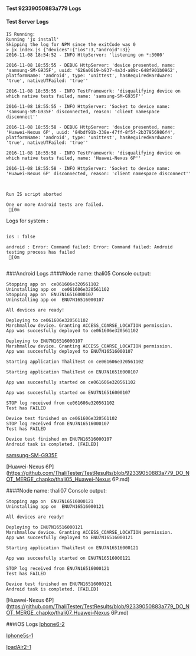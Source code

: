 #### Test 92339050883a779 Logs

#### Test Server Logs
```
IS Running:
Running 'jx install'
Skipping the log for NPM since the exitCode was 0
> jx index.js {"devices":{"ios":3,"android":3}}
2016-11-08 18:54:52 - INFO HttpServer: 'listening on *:3000'

2016-11-08 18:55:55 - DEBUG HttpServer: 'device presented, name: 'samsung-SM-G935F', uuid: '626a0619-b937-4a3d-a89c-648f901b0962', platformName: 'android', type: 'unittest', hasRequiredHardware: 'true', nativeUTFailed: 'true''

2016-11-08 18:55:55 - INFO TestFramework: 'disqualifying device on which native tests failed, name: 'samsung-SM-G935F''

2016-11-08 18:55:55 - INFO HttpServer: 'Socket to device name: 'samsung-SM-G935F' disconnected, reason: 'client namespace disconnect''

2016-11-08 18:55:58 - DEBUG HttpServer: 'device presented, name: 'Huawei-Nexus 6P', uuid: '84bdf91b-338e-47ff-8f5f-2b37956986f4', platformName: 'android', type: 'unittest', hasRequiredHardware: 'true', nativeUTFailed: 'true''

2016-11-08 18:55:58 - INFO TestFramework: 'disqualifying device on which native tests failed, name: 'Huawei-Nexus 6P''

2016-11-08 18:55:58 - INFO HttpServer: 'Socket to device name: 'Huawei-Nexus 6P' disconnected, reason: 'client namespace disconnect''


 
Run IS script aborted
 
One or more Android tests are failed.
 [0m

```


Logs for system : 
```

ios : false

android : Error: Command failed: Error: Command failed: Android testing process has failed
 [0m


```
###Android Logs
####Node name: thali05
Console output:
```
Stopping app on  ce061606e320561102
Uninstalling app on  ce061606e320561102
Stopping app on  ENU7N16516000107
Uninstalling app on  ENU7N16516000107

All devices are ready!

Deploying to ce061606e320561102
Marshmallow device. Granting ACCESS_COARSE_LOCATION permission.
App was succesfully deployed to ce061606e320561102

Deploying to ENU7N16516000107
Marshmallow device. Granting ACCESS_COARSE_LOCATION permission.
App was succesfully deployed to ENU7N16516000107

Starting application ThaliTest on ce061606e320561102

Starting application ThaliTest on ENU7N16516000107

App was succesfully started on ce061606e320561102

App was succesfully started on ENU7N16516000107

STOP log received from ce061606e320561102
Test has FAILED

Device test finished on ce061606e320561102 
STOP log received from ENU7N16516000107
Test has FAILED

Device test finished on ENU7N16516000107 
Android task is completed. [FAILED]
```
[samsung-SM-G935F](https://github.com/ThaliTester/TestResults/blob/92339050883a779_DO_NOT_MERGE_chapko/thali05_samsung-SM-G935F.md)

[Huawei-Nexus 6P](https://github.com/ThaliTester/TestResults/blob/92339050883a779_DO_NOT_MERGE_chapko/thali05_Huawei-Nexus 6P.md)

####Node name: thali07
Console output:
```
Stopping app on  ENU7N16516000121
Uninstalling app on  ENU7N16516000121

All devices are ready!

Deploying to ENU7N16516000121
Marshmallow device. Granting ACCESS_COARSE_LOCATION permission.
App was succesfully deployed to ENU7N16516000121

Starting application ThaliTest on ENU7N16516000121

App was succesfully started on ENU7N16516000121

STOP log received from ENU7N16516000121
Test has FAILED

Device test finished on ENU7N16516000121 
Android task is completed. [FAILED]
```
[Huawei-Nexus 6P](https://github.com/ThaliTester/TestResults/blob/92339050883a779_DO_NOT_MERGE_chapko/thali07_Huawei-Nexus 6P.md)




###iOS Logs
[Iphone6-2](https://github.com/ThaliTester/TestResults/blob/92339050883a779_DO_NOT_MERGE_chapko/iOS_Iphone6-2.md)

[Iphone5s-1](https://github.com/ThaliTester/TestResults/blob/92339050883a779_DO_NOT_MERGE_chapko/iOS_Iphone5s-1.md)

[IpadAir2-1](https://github.com/ThaliTester/TestResults/blob/92339050883a779_DO_NOT_MERGE_chapko/iOS_IpadAir2-1.md)



